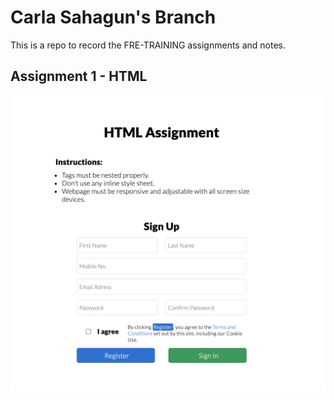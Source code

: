 # Carla Sahagun's Branch

This is a repo to record the FRE-TRAINING assignments and notes.

## Assignment 1 - HTML 
![alt text](./images/assignment_1.png)
```
